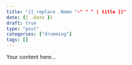 ```yaml
---
title: "{{ replace .Name "-" " " | title }}"
date: {{ .Date }}
draft: true
type: "post"
categories: ["drumming"]
tags: []
---
```


Your content here...
